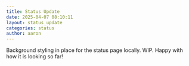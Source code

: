 ```yaml
---
title: Status Update
date: 2025-04-07 08:10:11 
layout: status_update
categories: status
author: aaron
---
```

Background styling in place for the status page locally. WIP. Happy with how it is looking so far!
